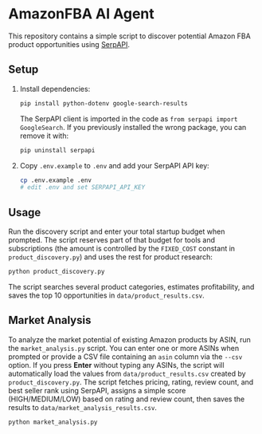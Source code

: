 # AmazonFBA AI Agent

This repository contains a simple script to discover potential Amazon FBA product opportunities using [SerpAPI](https://serpapi.com/).

## Setup
1. Install dependencies:
   ```bash
   pip install python-dotenv google-search-results
   ```
   The SerpAPI client is imported in the code as `from serpapi import GoogleSearch`.
   If you previously installed the wrong package, you can remove it with:
   ```bash
   pip uninstall serpapi
   ```
2. Copy `.env.example` to `.env` and add your SerpAPI API key:
   ```bash
   cp .env.example .env
   # edit .env and set SERPAPI_API_KEY
   ```

## Usage
Run the discovery script and enter your total startup budget when prompted.
The script reserves part of that budget for tools and subscriptions (the amount is controlled by the `FIXED_COST` constant in `product_discovery.py`) and uses the rest for product research:

```bash
python product_discovery.py
```

The script searches several product categories, estimates profitability, and saves the top 10 opportunities in `data/product_results.csv`.

## Market Analysis
To analyze the market potential of existing Amazon products by ASIN, run the
`market_analysis.py` script. You can enter one or more ASINs when prompted or
provide a CSV file containing an `asin` column via the `--csv` option. If you
press **Enter** without typing any ASINs, the script will automatically load the
values from `data/product_results.csv` created by `product_discovery.py`. The
script fetches pricing, rating, review count, and best seller rank using
SerpAPI, assigns a simple score (HIGH/MEDIUM/LOW) based on rating and review
count, then saves the results to `data/market_analysis_results.csv`.

```bash
python market_analysis.py
```

